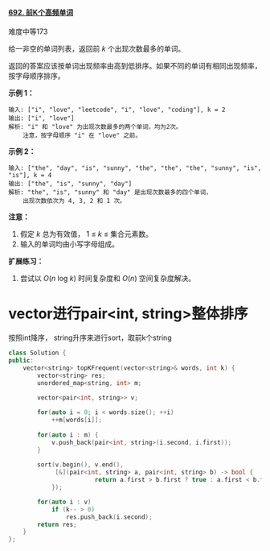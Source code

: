 #### [692. 前K个高频单词](https://leetcode-cn.com/problems/top-k-frequent-words/)

难度中等173

给一非空的单词列表，返回前 *k* 个出现次数最多的单词。

返回的答案应该按单词出现频率由高到低排序。如果不同的单词有相同出现频率，按字母顺序排序。

**示例 1：**

```
输入: ["i", "love", "leetcode", "i", "love", "coding"], k = 2
输出: ["i", "love"]
解析: "i" 和 "love" 为出现次数最多的两个单词，均为2次。
    注意，按字母顺序 "i" 在 "love" 之前。
```

 

**示例 2：**

```
输入: ["the", "day", "is", "sunny", "the", "the", "the", "sunny", "is", "is"], k = 4
输出: ["the", "is", "sunny", "day"]
解析: "the", "is", "sunny" 和 "day" 是出现次数最多的四个单词，
    出现次数依次为 4, 3, 2 和 1 次。
```

 

**注意：**

1. 假定 *k* 总为有效值， 1 ≤ *k* ≤ 集合元素数。
2. 输入的单词均由小写字母组成。

 

**扩展练习：**

1. 尝试以 *O*(*n* log *k*) 时间复杂度和 *O*(*n*) 空间复杂度解决。



# vector进行pair<int, string>整体排序

按照int降序， string升序来进行sort，取前k个string

```c++
class Solution {
public:
    vector<string> topKFrequent(vector<string>& words, int k) {
        vector<string> res;
        unordered_map<string, int> m;

        vector<pair<int, string>> v;
        
        for(auto i = 0; i < words.size(); ++i) 
            ++m[words[i]];
      
        for(auto i : m) {
            v.push_back(pair<int, string>(i.second, i.first));
        }
        
        sort(v.begin(), v.end(), 
             [&](pair<int, string> a, pair<int, string> b) -> bool {
            			return a.first > b.first ? true : a.first < b.first ? false : a.second > b.second ? false : true;
    		});

        for(auto i : v) 
            if (k-- > 0) 
                res.push_back(i.second);
        return res;
    }
};
```



